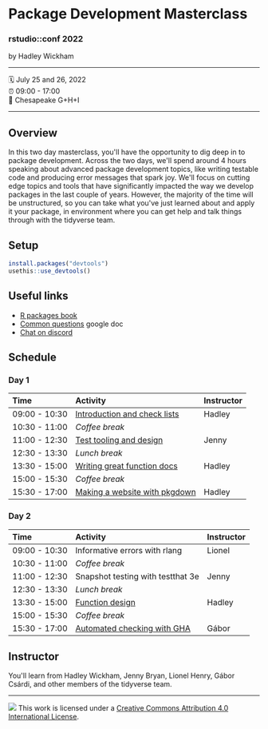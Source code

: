 # Package Development Masterclass

### rstudio::conf 2022

by Hadley Wickham

------------------------------------------------------------------------

:spiral_calendar: July 25 and 26, 2022\
:alarm_clock: 09:00 - 17:00\
:hotel: Chesapeake G+H+I

------------------------------------------------------------------------

## Overview

In this two day masterclass, you'll have the opportunity to dig deep in to package development.
Across the two days, we'll spend around 4 hours speaking about advanced package development topics, like writing testable code and producing error messages that spark joy.
We'll focus on cutting edge topics and tools that have significantly impacted the way we develop packages in the last couple of years.
However, the majority of the time will be unstructured, so you can take what you've just learned about and apply it your package, in environment where you can get help and talk things through with the tidyverse team.

## Setup

``` r
install.packages("devtools")
usethis::use_devtools()
```

## Useful links

-   [R packages book](https://r-pkgs.org/)
-   [Common questions](https://bit.ly/3aoPD70) google doc
-   [Chat on discord](https://rstd.io/discord)

## Schedule

### Day 1

| Time          | Activity                                                                | Instructor |
|:----------------|:-------------------------------------|-----------------|
| 09:00 - 10:30 | [Introduction and check lists](materials/1-intro-checklists.pdf)        | Hadley     |
| 10:30 - 11:00 | *Coffee break*                                                          |            |
| 11:00 - 12:30 | [Test tooling and design](materials/2-testing-1-tooling-and-design.pdf) | Jenny      |
| 12:30 - 13:30 | *Lunch break*                                                           |            |
| 13:30 - 15:00 | [Writing great function docs](materials/3-function-docs.pdf)            | Hadley     |
| 15:00 - 15:30 | *Coffee break*                                                          |            |
| 15:30 - 17:00 | [Making a website with pkgdown](materials/4-website.pdf)                | Hadley     |

### Day 2

| Time          | Activity                                                     | Instructor |
|:-------------|:-------------------------------------------|--------------|
| 09:00 - 10:30 | Informative errors with rlang                                | Lionel     |
| 10:30 - 11:00 | *Coffee break*                                               |            |
| 11:00 - 12:30 | Snapshot testing with testthat 3e                            | Jenny      |
| 12:30 - 13:30 | *Lunch break*                                                |            |
| 13:30 - 15:00 | [Function design](materials/7-design.pdf)                    | Hadley     |
| 15:00 - 15:30 | *Coffee break*                                               |            |
| 15:30 - 17:00 | [Automated checking with GHA](materials/8-automated-gha.pdf) | Gábor      |

## Instructor

You'll learn from Hadley Wickham, Jenny Bryan, Lionel Henry, Gábor Csárdi, and other members of the tidyverse team.

------------------------------------------------------------------------

![](https://i.creativecommons.org/l/by/4.0/88x31.png) This work is licensed under a [Creative Commons Attribution 4.0 International License](https://creativecommons.org/licenses/by/4.0/).
